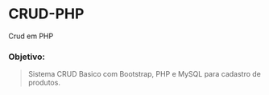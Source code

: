 # CRUD-PHP
Crud em PHP
### Objetivo: 

>Sistema CRUD Basico com Bootstrap, PHP e MySQL para cadastro de produtos.
